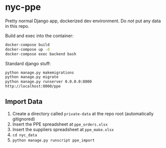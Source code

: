 # nyc-ppe
Pretty normal Django app, dockerized dev environment. Do _not_ put any data in this repo.

Build and exec into the container:
```bash
docker-compose build
docker-compose up -d
docker-compose exec backend bash
```

Standard django stuff:
```bash
python manage.py makemigrations
python manage.py migrate
python manage.py runserver 0.0.0.0:8000
http://localhost:8000/ppe
```

## Import Data
1. Create a directory called `private-data` at the repo root (automatically gitignored)
2. Insert the PPE spreadsheet at `ppe_orders.xlsx`
3. Insert the suppliers spreadsheet at `ppe_make.xlsx`
3. `cd nyc_data`
3. `python manage.py runscript ppe_import`
